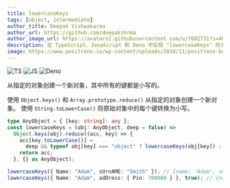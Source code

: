 ```yaml
---
title: lowercaseKeys
tags: [object, intermediate]
author_title: Deepak Vishwakarma
author_url: https://github.com/deepakshrma
author_image_url: https://avatars2.githubusercontent.com/u/7682731?s=400
description: 在 TypeScript、JavaScript 和 Deno 中实现 "lowercaseKeys" 的方法。
image: https://www.positronx.io/wp-content/uploads/2018/11/positronx-banner-1152-1.jpg
---
```


![TS](https://img.shields.io/badge/supports-typescript-blue.svg?style=flat-square)
![JS](https://img.shields.io/badge/supports-javascript-yellow.svg?style=flat-square)
![Deno](https://img.shields.io/badge/supports-deno-green.svg?style=flat-square)

从指定的对象创建一个新对象，其中所有的键都是小写的。

使用 `Object.keys()` 和 `Array.prototype.reduce()` 从指定的对象创建一个新对象。
使用 `String.toLowerCase()` 将原始对象中的每个键转换为小写。

```ts title="typescript"
type AnyObject = { [key: string]: any };
const lowercaseKeys = (obj: AnyObject, deep = false) =>
  Object.keys(obj).reduce((acc, key) => {
    acc[key.toLowerCase()] =
      deep && typeof obj[key] === "object" ? lowercaseKeys(obj[key]) : obj[key];
    return acc;
  }, {} as AnyObject);
```

```ts title="typescript"
lowercaseKeys({ Name: "Adam", sUrnAME: "Smith" }); // {name: 'Adam', surname: 'Smith'};
lowercaseKeys({ Name: "Adam", adDress: { Pin: 700000 } }, true); // {name: 'Adam',  address: {pin: 700000} }
```
